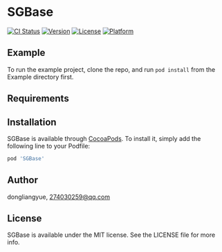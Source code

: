 # SGBase

[![CI Status](https://img.shields.io/travis/dongliangyue/SGBase.svg?style=flat)](https://travis-ci.org/dongliangyue/SGBase)
[![Version](https://img.shields.io/cocoapods/v/SGBase.svg?style=flat)](https://cocoapods.org/pods/SGBase)
[![License](https://img.shields.io/cocoapods/l/SGBase.svg?style=flat)](https://cocoapods.org/pods/SGBase)
[![Platform](https://img.shields.io/cocoapods/p/SGBase.svg?style=flat)](https://cocoapods.org/pods/SGBase)

## Example

To run the example project, clone the repo, and run `pod install` from the Example directory first.

## Requirements

## Installation

SGBase is available through [CocoaPods](https://cocoapods.org). To install
it, simply add the following line to your Podfile:

```ruby
pod 'SGBase'
```

## Author

dongliangyue, 274030259@qq.com

## License

SGBase is available under the MIT license. See the LICENSE file for more info.
